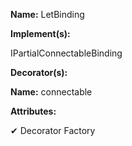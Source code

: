 **Name:** LetBinding

**Implement(s):**

IPartialConnectableBinding

**Decorator(s):**

**Name:** connectable

**Attributes:**

✔ Decorator Factory

